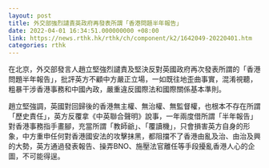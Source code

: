 ```yaml
---
layout: post
title: 外交部強烈譴責英政府再發表所謂「香港問題半年報告」
date: 2022-04-01 16:34:51.000000000 +08:00
link: https://news.rthk.hk/rthk/ch/component/k2/1642049-20220401.htm
categories: rthk
---
```


在北京，外交部發言人趙立堅強烈譴責及堅決反對英國政府再次發表所謂的「香港問題半年報告」，批評英方不顧中方嚴正立場，一如既往地歪曲事實，混淆視聽，粗暴干涉香港事務和中國內政，嚴重違反國際法和國際關係基本準則。

趙立堅強調，英國對回歸後的香港無主權、無治權、無監督權，也根本不存在所謂「歷史責任」，英方反覆拿《中英聯合聲明》說事，一年兩度借所謂「半年報告」對香港事務指手畫腳，充當所謂「教師爺」、「覆讀機」，只會損害英方自身的形象，中方重申任何對香港國安法的攻擊抹黑，都阻擋不了香港由亂及治、由治及興的大勢，英方通過發表報告、操弄BNO、施壓法官離任等手段擾亂香港人心的企圖，不可能得逞。

